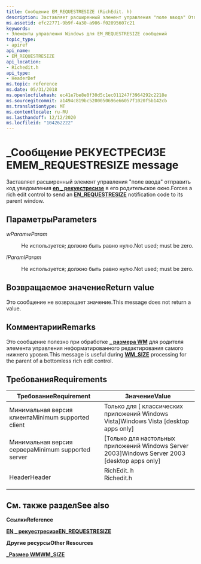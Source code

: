 ```yaml
---
title: Сообщение EM_REQUESTRESIZE (RichEdit. h)
description: Заставляет расширенный элемент управления "поле ввода" Отправить \_ код уведомления EN рекуестресизе в его родительское окно.
ms.assetid: efc22771-9b9f-4a30-a906-f02095607c21
keywords:
- Элементы управления Windows для EM_REQUESTRESIZE сообщений
topic_type:
- apiref
api_name:
- EM_REQUESTRESIZE
api_location:
- Richedit.h
api_type:
- HeaderDef
ms.topic: reference
ms.date: 05/31/2018
ms.openlocfilehash: ec41e7be8e0f30d5c1ec011247f3964292c2218e
ms.sourcegitcommit: a1494c819bc5200050696e66057f1020f5b142cb
ms.translationtype: MT
ms.contentlocale: ru-RU
ms.lasthandoff: 12/12/2020
ms.locfileid: "104262222"
---
```

# <a name="em_requestresize-message"></a><span data-ttu-id="57a00-104">\_Сообщение РЕКУЕСТРЕСИЗЕ EM</span><span class="sxs-lookup"><span data-stu-id="57a00-104">EM\_REQUESTRESIZE message</span></span>

<span data-ttu-id="57a00-105">Заставляет расширенный элемент управления "поле ввода" отправить код уведомления [**en \_ рекуестресизе**](en-requestresize.md) в его родительское окно.</span><span class="sxs-lookup"><span data-stu-id="57a00-105">Forces a rich edit control to send an [**EN\_REQUESTRESIZE**](en-requestresize.md) notification code to its parent window.</span></span>

## <a name="parameters"></a><span data-ttu-id="57a00-106">Параметры</span><span class="sxs-lookup"><span data-stu-id="57a00-106">Parameters</span></span>

<dl> <dt>

<span data-ttu-id="57a00-107">*wParam*</span><span class="sxs-lookup"><span data-stu-id="57a00-107">*wParam*</span></span> 
</dt> <dd>

<span data-ttu-id="57a00-108">Не используется; должно быть равно нулю.</span><span class="sxs-lookup"><span data-stu-id="57a00-108">Not used; must be zero.</span></span>

</dd> <dt>

<span data-ttu-id="57a00-109">*lParam*</span><span class="sxs-lookup"><span data-stu-id="57a00-109">*lParam*</span></span> 
</dt> <dd>

<span data-ttu-id="57a00-110">Не используется; должно быть равно нулю.</span><span class="sxs-lookup"><span data-stu-id="57a00-110">Not used; must be zero.</span></span>

</dd> </dl>

## <a name="return-value"></a><span data-ttu-id="57a00-111">Возвращаемое значение</span><span class="sxs-lookup"><span data-stu-id="57a00-111">Return value</span></span>

<span data-ttu-id="57a00-112">Это сообщение не возвращает значение.</span><span class="sxs-lookup"><span data-stu-id="57a00-112">This message does not return a value.</span></span>

## <a name="remarks"></a><span data-ttu-id="57a00-113">Комментарии</span><span class="sxs-lookup"><span data-stu-id="57a00-113">Remarks</span></span>

<span data-ttu-id="57a00-114">Это сообщение полезно при обработке [**\_ размера WM**](/windows/desktop/winmsg/wm-size) для родителя элемента управления неформатированного редактирования самого нижнего уровня.</span><span class="sxs-lookup"><span data-stu-id="57a00-114">This message is useful during [**WM\_SIZE**](/windows/desktop/winmsg/wm-size) processing for the parent of a bottomless rich edit control.</span></span>

## <a name="requirements"></a><span data-ttu-id="57a00-115">Требования</span><span class="sxs-lookup"><span data-stu-id="57a00-115">Requirements</span></span>



| <span data-ttu-id="57a00-116">Требование</span><span class="sxs-lookup"><span data-stu-id="57a00-116">Requirement</span></span> | <span data-ttu-id="57a00-117">Значение</span><span class="sxs-lookup"><span data-stu-id="57a00-117">Value</span></span> |
|-------------------------------------|---------------------------------------------------------------------------------------|
| <span data-ttu-id="57a00-118">Минимальная версия клиента</span><span class="sxs-lookup"><span data-stu-id="57a00-118">Minimum supported client</span></span><br/> | <span data-ttu-id="57a00-119">Только для \[ классических приложений Windows Vista\]</span><span class="sxs-lookup"><span data-stu-id="57a00-119">Windows Vista \[desktop apps only\]</span></span><br/>                                        |
| <span data-ttu-id="57a00-120">Минимальная версия сервера</span><span class="sxs-lookup"><span data-stu-id="57a00-120">Minimum supported server</span></span><br/> | <span data-ttu-id="57a00-121">\[Только для настольных приложений Windows Server 2003\]</span><span class="sxs-lookup"><span data-stu-id="57a00-121">Windows Server 2003 \[desktop apps only\]</span></span><br/>                                  |
| <span data-ttu-id="57a00-122">Header</span><span class="sxs-lookup"><span data-stu-id="57a00-122">Header</span></span><br/>                   | <dl> <span data-ttu-id="57a00-123"><dt>RichEdit. h</dt></span><span class="sxs-lookup"><span data-stu-id="57a00-123"><dt>Richedit.h</dt></span></span> </dl> |



## <a name="see-also"></a><span data-ttu-id="57a00-124">См. также раздел</span><span class="sxs-lookup"><span data-stu-id="57a00-124">See also</span></span>

<dl> <dt>

<span data-ttu-id="57a00-125">**Ссылки**</span><span class="sxs-lookup"><span data-stu-id="57a00-125">**Reference**</span></span>
</dt> <dt>

[<span data-ttu-id="57a00-126">**EN \_ рекуестресизе**</span><span class="sxs-lookup"><span data-stu-id="57a00-126">**EN\_REQUESTRESIZE**</span></span>](en-requestresize.md)
</dt> <dt>

<span data-ttu-id="57a00-127">**Другие ресурсы**</span><span class="sxs-lookup"><span data-stu-id="57a00-127">**Other Resources**</span></span>
</dt> <dt>

[<span data-ttu-id="57a00-128">**\_Размер WM**</span><span class="sxs-lookup"><span data-stu-id="57a00-128">**WM\_SIZE**</span></span>](/windows/desktop/winmsg/wm-size)
</dt> </dl>

 

